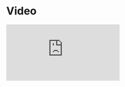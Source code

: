 Video
======
<iframe src="https://www.youtube.com/embed/h1P33KmwwEg" frameborder="0" allow="accelerometer; autoplay; clipboard-write; encrypted-media; gyroscope; picture-in-picture; web-share" allowfullscreen></iframe><br/>
